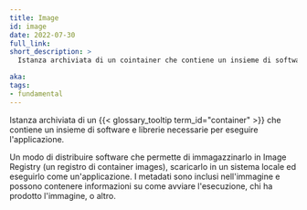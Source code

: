 ```yaml
---
title: Image
id: image
date: 2022-07-30
full_link: 
short_description: >
  Istanza archiviata di un cointainer che contiene un insieme di software e librerie necessarie per eseguire l'applicazione.

aka: 
tags:
- fundamental
---
```

 Istanza archiviata di un {{< glossary_tooltip term_id="container" >}} che contiene un insieme di software e librerie necessarie per eseguire l'applicazione.

<!--more-->

Un modo di distribuire software che permette di immagazzinarlo in Image Registry (un registro di container images), scaricarlo in un sistema locale ed eseguirlo come un'applicazione. I metadati sono inclusi nell'immagine e possono contenere informazioni su come avviare l'esecuzione, chi ha prodotto l'immagine, o altro.

